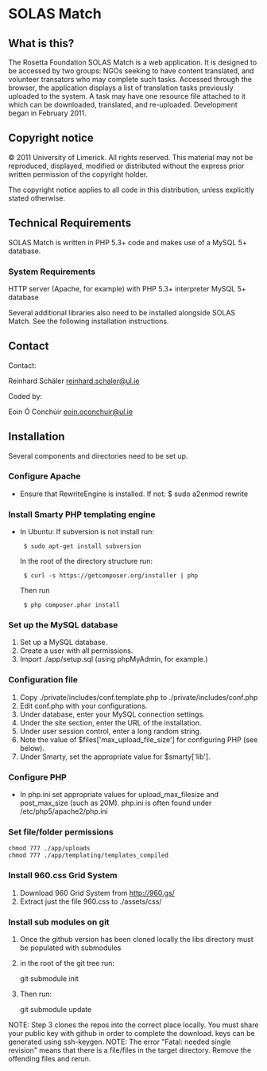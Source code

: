 SOLAS Match
====================

What is this?
-------------

The Rosetta Foundation SOLAS Match is a web application. It
is designed to be accessed by two groups: NGOs seeking to have content
translated, and volunteer transators who may complete such tasks.
Accessed through the browser, the application displays a list of
translation tasks previously uploaded to the system. A task may have
one resource file attached to it which can be downloaded, translated,
and re-uploaded. Development began in February 2011.

Copyright notice
----------------

© 2011 University of Limerick. All rights reserved. This material may 
not be reproduced, displayed, modified or distributed without the 
express prior written permission of the copyright holder.

The copyright notice applies to all code in this distribution, unless
explicitly stated otherwise.

Technical Requirements
----------------------

SOLAS Match is written in PHP 5.3+ code and makes use of
a MySQL 5+ database.

### System Requirements

HTTP server (Apache, for example) with PHP 5.3+ interpreter MySQL 5+ 
database

Several additional libraries also need to be installed alongside 
SOLAS Match. See the following installation instructions.

Contact
-------

Contact:

  Reinhard Schäler <reinhard.schaler@ul.ie>

Coded by:

  Eoin Ó Conchúir <eoin.oconchuir@ul.ie>


Installation
------------

Several components and directories need to be set up.

### Configure Apache

 * Ensure that RewriteEngine is installed. If not:
   $ sudo a2enmod rewrite

### Install Smarty PHP templating engine

 * In Ubuntu:
    If subversion is not install run:
    
        $ sudo apt-get install subversion

	In the root of the directory structure run:

        $ curl -s https://getcomposer.org/installer | php

    Then run 
        
        $ php composer.phar install

### Set up the MySQL database

1. Set up a MySQL database.
2. Create a user with all permissions.
3. Import ./app/setup.sql (using phpMyAdmin, for example.)

### Configuration file

1. Copy ./private/includes/conf.template.php to ./private/includes/conf.php
2. Edit conf.php with your configurations.
3. Under database, enter your MySQL connection settings.
4. Under the site section, enter the URL of the installation.
5. Under user session control, enter a long random string.
6. Note the value of $files['max_upload_file_size'] for configuring PHP (see below).
7. Under Smarty, set the appropriate value for $smarty['lib'].

### Configure PHP

 * In php.ini set appropriate values for upload_max_filesize and post_max_size (such as 20M).
   php.ini is often found under /etc/php5/apache2/php.ini

### Set file/folder permissions

    chmod 777 ./app/uploads
    chmod 777 ./app/templating/templates_compiled

### Install 960.css Grid System

1. Download 960 Grid System from http://960.gs/
2. Extract just the file 960.css to ./assets/css/

### Install sub modules on git

1. Once the github version has been cloned locally the libs directory must be populated with 
submodules
2. in the root of the git tree run:
	
	git submodule init

3. Then run:

	git submodule update

NOTE: Step 3 clones the repos into the correct place locally. You must share your public key 
with github in order to complete the download. keys can be generated using ssh-keygen.
NOTE: The error "Fatal: needed single revision" means that there is a file/files in the target 
directory. Remove the offending files and rerun.
